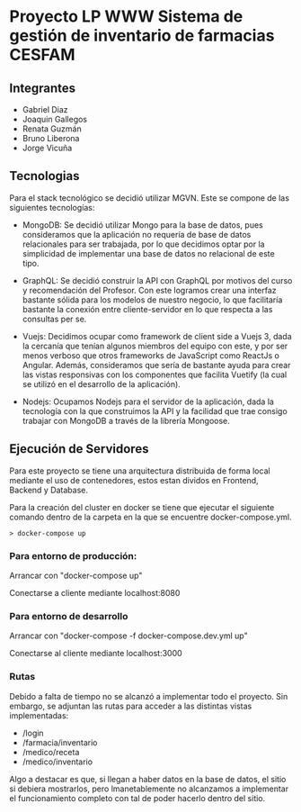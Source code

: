 # Proyecto LP WWW Sistema de gestión de inventario de farmacias CESFAM

## Integrantes
- Gabriel Diaz
- Joaquin Gallegos
- Renata Guzmán
- Bruno Liberona
- Jorge Vicuña

## Tecnologias

Para el stack tecnológico se decidió utilizar MGVN. Este se compone de las siguientes tecnologías:

- MongoDB: Se decidió utilizar Mongo para la base de datos, pues consideramos que la aplicación no requería de base de datos relacionales para ser trabajada, por lo que decidimos optar por la simplicidad de implementar una base de datos no relacional de este tipo.

- GraphQL: Se decidió construir la API con GraphQL por motivos del curso y recomendación del Profesor. Con este logramos crear una interfaz bastante sólida para los modelos de nuestro negocio, lo que facilitaría bastante la conexión entre cliente-servidor en lo que respecta a las consultas per se.

- Vuejs: Decidimos ocupar como framework de client side a Vuejs 3, dada la cercanía que tenían algunos miembros del equipo con este, y por ser menos verboso que otros frameworks de JavaScript como ReactJs o Angular. Además, consideramos que sería de bastante ayuda para crear las vistas responsivas con los componentes que facilita Vuetify (la cual se utilizó en el desarrollo de la aplicación).

- Nodejs: Ocupamos Nodejs para el servidor de la aplicación, dada la tecnología con la que construimos la API y la facilidad que trae consigo trabajar con MongoDB a través de la librería Mongoose.


## Ejecución de Servidores

Para este proyecto se tiene una arquitectura distribuida de forma local mediante el uso de contenedores, estos estan dividos en Frontend, Backend y Database.

Para la creación del cluster en docker se tiene que ejecutar el siguiente comando dentro de la carpeta en la que se encuentre docker-compose.yml.

```
> docker-compose up
```


### Para entorno de producción:

Arrancar con "docker-compose up"

Conectarse a cliente mediante localhost:8080


### Para entorno de desarrollo

Arrancar con "docker-compose -f docker-compose.dev.yml up"

Conectarse al cliente mediante localhost:3000


### Rutas

Debido a falta de tiempo no se alcanzó a implementar todo el proyecto. Sin embargo, se adjuntan las rutas para acceder a las distintas vistas implementadas:

- /login
- /farmacia/inventario
- /medico/receta
- /medico/inventario

Algo a destacar es que, si llegan a haber datos en la base de datos, el sitio si debiera mostrarlos, pero lmanetablemente no alcanzamos a implementar el funcionamiento completo con tal de poder hacerlo dentro del sitio.
